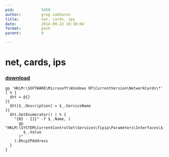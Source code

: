 ```yaml
---
pid:            5459
author:         greg zakharov
title:          net, cards, ips
date:           2014-09-22 18:30:04
format:         posh
parent:         0

---
```


# net, cards, ips

### [download](Scripts\5459.ps1)



```posh
gp 'HKLM:\SOFTWARE\Microsoft\Windows NT\CurrentVersion\NetworkCards\*' | % {
  $ht = @{}
}{
  $ht[$_.Description] = $_.ServiceName
}{
  $ht.GetEnumerator() | % {
    "{0} - {1}" -f $_.Name, (
      gp "HKLM:\SYSTEM\CurrentControlSet\Services\Tcpip\Parameters\Interfaces\$(
        $_.Value
      )"
    ).DhcpIPAddress
  }
}
```
